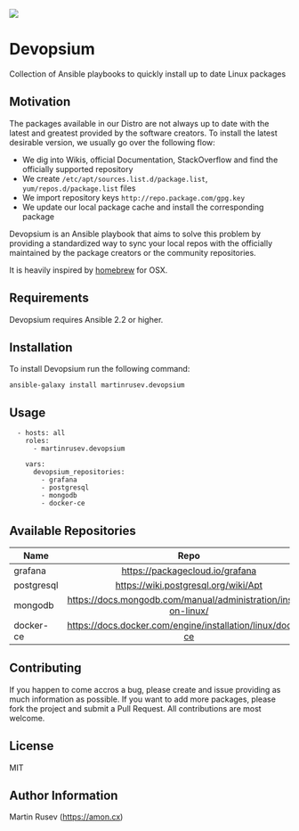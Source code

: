 
![](logo.png)

Devopsium
======

Collection of Ansible playbooks to quickly install up to date Linux packages



## Motivation

The packages available in our Distro are not always up to date with the latest and greatest provided by the software creators.
To install the latest desirable version, we usually go over the following flow:

- We dig into Wikis, official Documentation, StackOverflow and find the officially supported repository
- We create `/etc/apt/sources.list.d/package.list`, `yum/repos.d/package.list` files
- We import repository keys `http://repo.package.com/gpg.key`
- We update our local package cache and install the corresponding package

Devopsium is an Ansible playbook that aims to solve this problem by providing a standardized way to sync your local repos
with the officially maintained by the package creators or the community repositories. 

It is heavily inspired by <a href="http://brew.sh">homebrew</a> for 
OSX. 

## Requirements

Devopsium requires Ansible 2.2 or higher.


## Installation

To install Devopsium run the following command:

```
ansible-galaxy install martinrusev.devopsium
```

## Usage

```
  - hosts: all
    roles:
      - martinrusev.devopsium

    vars:
      devopsium_repositories:
      	- grafana
      	- postgresql
      	- mongodb
      	- docker-ce
```

## Available Repositories


| Name                   | Repo                       | Supported Distros       |
| ---------------------- |:--------------------------:| -----------------------:|
| grafana			     | https://packagecloud.io/grafana | Ubuntu/Debian/RHEL  |
| postgresql			 | https://wiki.postgresql.org/wiki/Apt | Ubuntu/Debian  |
| mongodb			 | https://docs.mongodb.com/manual/administration/install-on-linux/ | Ubuntu/Debian/RHEL  |
| docker-ce			 | https://docs.docker.com/engine/installation/linux/docker-ce | Ubuntu/Debian/RHEL  |

## Contributing

If you happen to come accros a bug, please create and issue providing as much information as possible.
If you want to add more packages, please fork the project and submit a Pull Request. All contributions are most welcome.

## License

MIT

## Author Information

Martin Rusev (https://amon.cx)
